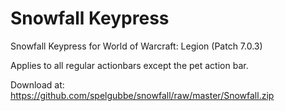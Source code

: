 # Snowfall Keypress
Snowfall Keypress for World of Warcraft: Legion (Patch 7.0.3)

Applies to all regular actionbars except the pet action bar.

Download at: https://github.com/spelgubbe/snowfall/raw/master/Snowfall.zip
